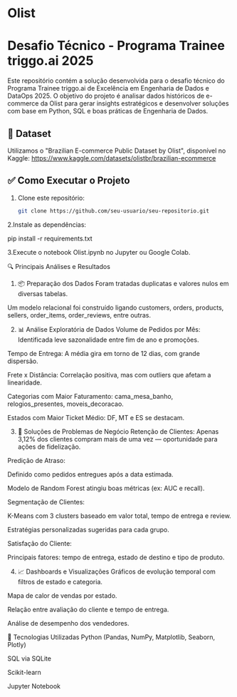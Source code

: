 # Olist


# Desafio Técnico - Programa Trainee triggo.ai 2025

Este repositório contém a solução desenvolvida para o desafio técnico do Programa Trainee triggo.ai de Excelência em Engenharia de Dados e DataOps 2025. O objetivo do projeto é analisar dados históricos de e-commerce da Olist para gerar insights estratégicos e desenvolver soluções com base em Python, SQL e boas práticas de Engenharia de Dados.

## 📁 Dataset

Utilizamos o "Brazilian E-commerce Public Dataset by Olist", disponível no Kaggle:
https://www.kaggle.com/datasets/olistbr/brazilian-ecommerce

## ✅ Como Executar o Projeto

1. Clone este repositório:
   ```bash
   git clone https://github.com/seu-usuario/seu-repositorio.git

2.Instale as dependências:

pip install -r requirements.txt

3.Execute o notebook Olist.ipynb no Jupyter ou Google Colab.


🔍 Principais Análises e Resultados
1. 📦 Preparação dos Dados
Foram tratadas duplicatas e valores nulos em diversas tabelas.

Um modelo relacional foi construído ligando customers, orders, products, sellers, order_items, order_reviews, entre outras.

2. 📊 Análise Exploratória de Dados
Volume de Pedidos por Mês: Identificada leve sazonalidade entre fim de ano e promoções.

Tempo de Entrega: A média gira em torno de 12 dias, com grande dispersão.

Frete x Distância: Correlação positiva, mas com outliers que afetam a linearidade.

Categorias com Maior Faturamento: cama_mesa_banho, relogios_presentes, moveis_decoracao.

Estados com Maior Ticket Médio: DF, MT e ES se destacam.

3. 🧠 Soluções de Problemas de Negócio
Retenção de Clientes: Apenas 3,12% dos clientes compram mais de uma vez — oportunidade para ações de fidelização.

Predição de Atraso:

Definido como pedidos entregues após a data estimada.

Modelo de Random Forest atingiu boas métricas (ex: AUC e recall).

Segmentação de Clientes:

K-Means com 3 clusters baseado em valor total, tempo de entrega e review.

Estratégias personalizadas sugeridas para cada grupo.

Satisfação do Cliente:

Principais fatores: tempo de entrega, estado de destino e tipo de produto.

4. 📈 Dashboards e Visualizações
Gráficos de evolução temporal com filtros de estado e categoria.

Mapa de calor de vendas por estado.

Relação entre avaliação do cliente e tempo de entrega.

Análise de desempenho dos vendedores.

🧪 Tecnologias Utilizadas
Python (Pandas, NumPy, Matplotlib, Seaborn, Plotly)

SQL via SQLite

Scikit-learn

Jupyter Notebook
